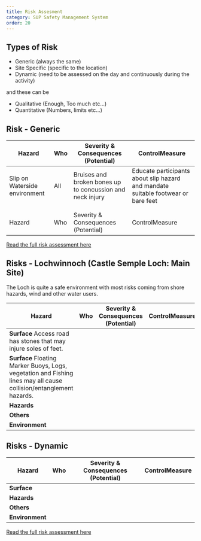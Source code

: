 ```yaml
---
title: Risk Assesment
category: SUP Safety Management System
order: 20
---
```


## Types of Risk
- Generic (always the same)
- Site Specific (specific to the location)
- Dynamic (need to be assessed on the day and continuously during the activity)

and these can be
- Qualitative (Enough, Too much etc...)
- Quantitative (Numbers, limits etc...)

## Risk - Generic

Hazard | Who | Severity & Consequences (Potential) | ControlMeasure
--- | --- | --- | ---
Slip on Waterside environment | All | Bruises and broken bones up to concussion and neck injury | Educate participants about slip hazard and mandate suitable footwear or bare feet
  |  |  |  
  |  |  |  
  Hazard | Who | Severity & Consequences (Potential) | ControlMeasure


[Read the full risk assessment here](#)

## Risks - Lochwinnoch (Castle Semple Loch: Main Site)
The Loch is quite a safe environment with most risks coming from shore hazards, wind and other water users.

Hazard | Who | Severity & Consequences (Potential) | ControlMeasure
--- | --- | --- | ---
**Surface** Access road has stones that may injure soles of feet.  |  |  |
**Surface** Floating Marker Buoys, Logs, vegetation and Fishing lines may all cause collision/entanglement hazards.  |  |  |  
**Hazards**  |  |  |  
**Others**  |  |  |  
**Environment**  |  |  |


## Risks - Dynamic


Hazard | Who | Severity & Consequences (Potential) | ControlMeasure
--- | --- | --- | ---
**Surface**  |  |  |  
**Hazards**  |  |  |  
**Others**  |  |  |  
**Environment**  |  |  |  


[Read the full risk assessment here](#)
